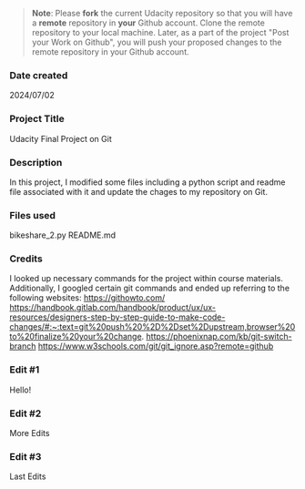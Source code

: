 >**Note**: Please **fork** the current Udacity repository so that you will have a **remote** repository in **your** Github account. Clone the remote repository to your local machine. Later, as a part of the project "Post your Work on Github", you will push your proposed changes to the remote repository in your Github account.

### Date created
2024/07/02

### Project Title
Udacity Final Project on Git

### Description
In this project, I modified some files including a python script and readme file associated with it and update the chages to my repository on Git.

### Files used
bikeshare_2.py
README.md

### Credits
I looked up necessary commands for the project within course materials. Additionally, I googled certain git commands and ended up referring to the following websites:
https://githowto.com/
https://handbook.gitlab.com/handbook/product/ux/ux-resources/designers-step-by-step-guide-to-make-code-changes/#:~:text=git%20push%20%2D%2Dset%2Dupstream,browser%20to%20finalize%20your%20change.
https://phoenixnap.com/kb/git-switch-branch
https://www.w3schools.com/git/git_ignore.asp?remote=github


### Edit #1
Hello!


### Edit #2
More Edits

### Edit #3
Last Edits